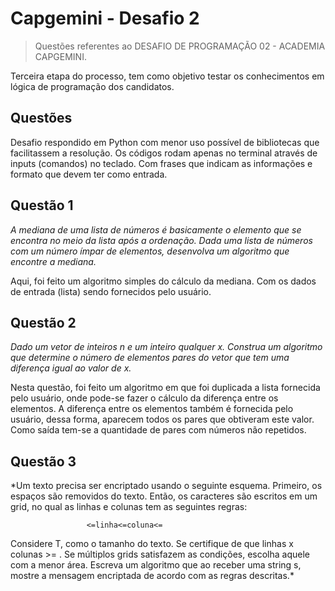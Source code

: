 # Capgemini - Desafio 2

>Questões referentes ao DESAFIO DE PROGRAMAÇÃO 02 - ACADEMIA CAPGEMINI.

Terceira etapa do processo, tem como objetivo testar os conhecimentos em lógica de programação dos candidatos.

## Questões

Desafio respondido em Python com menor uso possível de bibliotecas que facilitassem a resolução. Os códigos rodam apenas no terminal através de inputs (comandos) no teclado. Com frases que indicam as informações e formato que devem ter como entrada.

## Questão 1

*A mediana de uma lista de números é basicamente o elemento que se encontra no meio da lista após a ordenação. Dada uma lista de números com um número ímpar de elementos, desenvolva um algoritmo que encontre a mediana.*

Aqui, foi feito um algoritmo simples do cálculo da mediana. Com os dados de entrada (lista) sendo fornecidos pelo usuário.

## Questão 2

*Dado um vetor de inteiros n e um inteiro qualquer x. Construa um algoritmo que determine o número de elementos pares do vetor que tem uma diferença igual ao valor de x.*

Nesta questão, foi feito um algoritmo em que foi duplicada a lista fornecida pelo usuário, onde pode-se fazer o cálculo da diferença entre os elementos. A diferença entre os elementos também é fornecida pelo usuário, dessa forma, aparecem todos os pares que obtiveram este valor. Como saída tem-se a quantidade de pares com números não repetidos.

## Questão 3

*Um texto precisa ser encriptado usando o seguinte esquema. Primeiro, os espaços são removidos do texto. Então, os caracteres são escritos em um grid, no qual as linhas e colunas tem as seguintes regras:

                     <=linha<=coluna<=

Considere T, como o tamanho do texto.
Se certifique de que linhas x colunas >= .
Se múltiplos grids satisfazem as condições, escolha aquele com a menor área.
Escreva um algoritmo que ao receber uma string s, mostre a mensagem encriptada de acordo com as regras descritas.*



